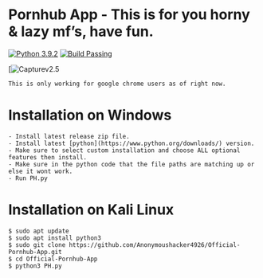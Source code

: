 # Pornhub App - This is for you horny & lazy mf’s, have fun.
[![Python 3.9.2](https://img.shields.io/badge/Python-3.9.2-green.svg)](https://www.python.org/downloads/)
[![Build Passing](https://img.shields.io/badge/Build-Passing-green.svg)](https://github.com/Anonymoushacker4926/Official-Pornhub-App)

[![Capturev2.5](https://user-images.githubusercontent.com/53458032/112593530-8a377800-8dff-11eb-9778-fe274bbced37.PNG)

```
This is only working for google chrome users as of right now.
```
# Installation on Windows
```
- Install latest release zip file.
- Install latest [python](https://www.python.org/downloads/) version.
- Make sure to select custom installation and choose ALL optional features then install.
- Make sure in the python code that the file paths are matching up or else it wont work.
- Run PH.py
```
# Installation on Kali Linux
```
$ sudo apt update
$ sudo apt install python3
$ sudo git clone https://github.com/Anonymoushacker4926/Official-Pornhub-App.git
$ cd Official-Pornhub-App
$ python3 PH.py
```
